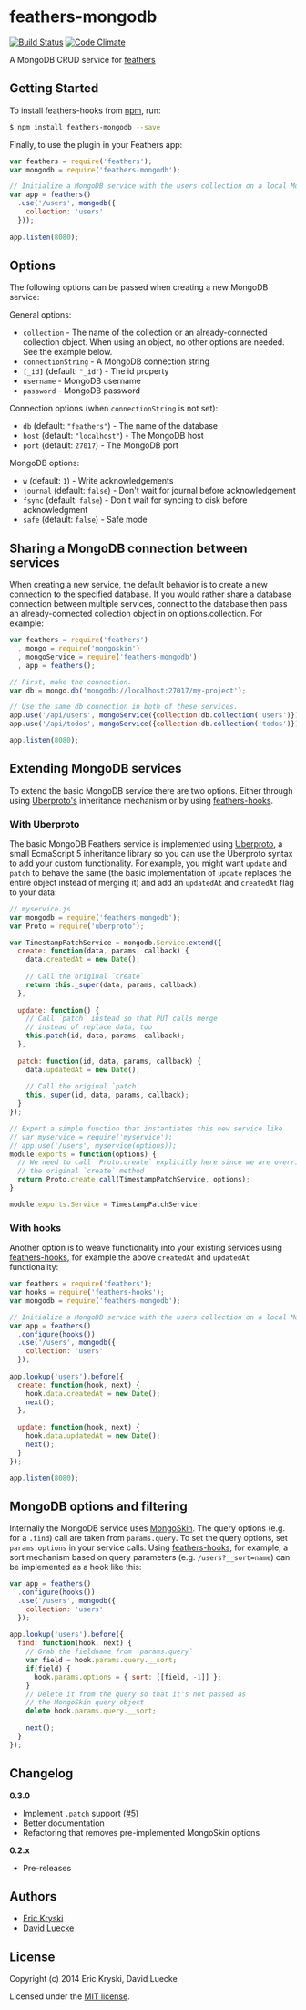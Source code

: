 feathers-mongodb
================

[![Build Status](https://travis-ci.org/feathersjs/feathers-mongodb.png?branch=master)](https://travis-ci.org/feathersjs/feathers-mongodb)
[![Code Climate](https://codeclimate.com/github/feathersjs/feathers-mongodb.png)](https://codeclimate.com/github/feathersjs/feathers-mongodb)

A MongoDB CRUD service for [feathers](http://feathersjs.com)

## Getting Started

To install feathers-hooks from [npm](https://www.npmjs.org/), run:

```bash
$ npm install feathers-mongodb --save
```

Finally, to use the plugin in your Feathers app:

```javascript
var feathers = require('feathers');
var mongodb = require('feathers-mongodb');

// Initialize a MongoDB service with the users collection on a local MongoDB instance
var app = feathers()
  .use('/users', mongodb({
    collection: 'users'
  }));
  
app.listen(8080);
```

## Options

The following options can be passed when creating a new MongoDB service:

General options:

- `collection` - The name of the collection or an already-connected collection object.  When using an object, no other options are needed.  See the example below.
- `connectionString` - A MongoDB connection string
- `[_id]` (default: `"_id"`) - The id property
- `username` - MongoDB username
- `password` - MongoDB password

Connection options (when `connectionString` is not set):

- `db` (default: `"feathers"`) - The name of the database
- `host` (default: `"localhost"`) - The MongoDB host
- `port` (default: `27017`) - The MongoDB port

MongoDB options:

- `w` (default: `1`) - Write acknowledgements
- `journal` (default: `false`) - Don't wait for journal before acknowledgement
- `fsync` (default: `false`) - Don't wait for syncing to disk before acknowledgment
- `safe` (default: `false`) - Safe mode 

## Sharing a MongoDB connection between services
When creating a new service, the default behavior is to create a new connection to the specified database.  If you would rather share a database connection between multiple services, connect to the database then pass an already-connected collection object in on options.collection.  For example:

```js
var feathers = require('feathers')
  , mongo = require('mongoskin')
  , mongoService = require('feathers-mongodb')
  , app = feathers();

// First, make the connection.
var db = mongo.db('mongodb://localhost:27017/my-project');

// Use the same db connection in both of these services.
app.use('/api/users', mongoService({collection:db.collection('users')}));
app.use('/api/todos', mongoService({collection:db.collection('todos')}));

app.listen(8080);
```

## Extending MongoDB services

To extend the basic MongoDB service there are two options. Either through using [Uberproto's](https://github.com/daffl/uberproto) inheritance mechanism or by using [feathers-hooks](https://github.com/feathersjs/feathers-hooks).

### With Uberproto

The basic MongoDB Feathers service is implemented using [Uberproto](https://github.com/daffl/uberproto), a small EcmaScript 5 inheritance library so you can use the Uberproto syntax to add your custom functionality.
For example, you might want `update` and `patch` to behave the same (the basic implementation of `update` replaces the entire object instead of merging it) and add an `updatedAt` and `createdAt` flag to your data:

```js
// myservice.js
var mongodb = require('feathers-mongodb');
var Proto = require('uberproto');

var TimestampPatchService = mongodb.Service.extend({
  create: function(data, params, callback) {
    data.createdAt = new Date();
    
    // Call the original `create`
    return this._super(data, params, callback);
  },
  
  update: function() {
    // Call `patch` instead so that PUT calls merge
    // instead of replace data, too
    this.patch(id, data, params, callback);
  },
  
  patch: function(id, data, params, callback) {
    data.updatedAt = new Date();
    
    // Call the original `patch`
    this._super(id, data, params, callback);
  }
});

// Export a simple function that instantiates this new service like
// var myservice = require('myservice');
// app.use('/users', myservice(options));
module.exports = function(options) {
  // We need to call `Proto.create` explicitly here since we are overriding
  // the original `create` method
  return Proto.create.call(TimestampPatchService, options);
}

module.exports.Service = TimestampPatchService;
```

### With hooks

Another option is to weave functionality into your existing services using [feathers-hooks](https://github.com/feathersjs/feathers-hooks), for example the above `createdAt` and `updatedAt` functionality:

```javascript
var feathers = require('feathers');
var hooks = require('feathers-hooks');
var mongodb = require('feathers-mongodb');

// Initialize a MongoDB service with the users collection on a local MongoDB instance
var app = feathers()
  .configure(hooks())
  .use('/users', mongodb({
    collection: 'users'
  });
  
app.lookup('users').before({
  create: function(hook, next) {
    hook.data.createdAt = new Date();
    next();
  },
  
  update: function(hook, next) {
    hook.data.updatedAt = new Date();
    next();
  }
});

app.listen(8080);
```

## MongoDB options and filtering

Internally the MongoDB service uses [MongoSkin](https://github.com/kissjs/node-mongoskin).
The query options (e.g. for a `.find`) call are taken from `params.query`.
To set the query options, set `params.options` in your service calls. Using [feathers-hooks](https://github.com/feathersjs/feathers-hooks), for example, a sort mechanism based on query parameters
(e.g. `/users?__sort=name`) can be implemented as a hook like this:

```js
var app = feathers()
  .configure(hooks())
  .use('/users', mongodb({
    collection: 'users'
  });
  
app.lookup('users').before({
  find: function(hook, next) {
    // Grab the fieldname from `params.query`
    var field = hook.params.query.__sort;
    if(field) {
      hook.params.options = { sort: [[field, -1]] };
    }
    // Delete it from the query so that it's not passed as
    // the MongoSkin query object
    delete hook.params.query.__sort;
    
    next();
  }
});
```


## Changelog

__0.3.0__

- Implement `.patch` support ([#5](https://github.com/feathersjs/feathers-mongodb/issues/5))
- Better documentation
- Refactoring that removes pre-implemented MongoSkin options

__0.2.x__

- Pre-releases

## Authors

- [Eric Kryski](https://github.com/ekryski)
- [David Luecke](https://github.com/daffl)

## License

Copyright (c) 2014 Eric Kryski, David Luecke

Licensed under the [MIT license](LICENSE).
